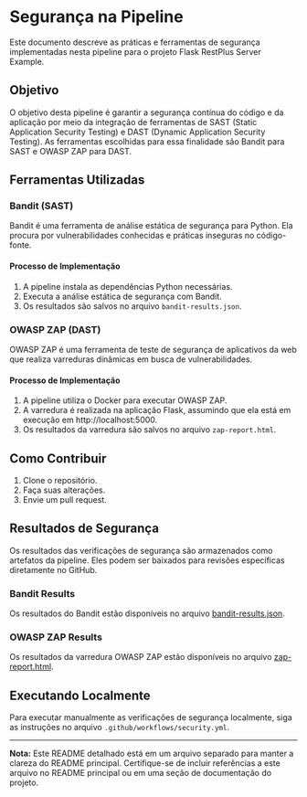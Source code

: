 # Segurança na Pipeline

Este documento descreve as práticas e ferramentas de segurança implementadas nesta pipeline para o projeto Flask RestPlus Server Example.

## Objetivo

O objetivo desta pipeline é garantir a segurança contínua do código e da aplicação por meio da integração de ferramentas de SAST (Static Application Security Testing) e DAST (Dynamic Application Security Testing). As ferramentas escolhidas para essa finalidade são Bandit para SAST e OWASP ZAP para DAST.

## Ferramentas Utilizadas

### Bandit (SAST)

Bandit é uma ferramenta de análise estática de segurança para Python. Ela procura por vulnerabilidades conhecidas e práticas inseguras no código-fonte.

#### Processo de Implementação

1. A pipeline instala as dependências Python necessárias.
2. Executa a análise estática de segurança com Bandit.
3. Os resultados são salvos no arquivo `bandit-results.json`.

### OWASP ZAP (DAST)

OWASP ZAP é uma ferramenta de teste de segurança de aplicativos da web que realiza varreduras dinâmicas em busca de vulnerabilidades.

#### Processo de Implementação

1. A pipeline utiliza o Docker para executar OWASP ZAP.
2. A varredura é realizada na aplicação Flask, assumindo que ela está em execução em http://localhost:5000.
3. Os resultados da varredura são salvos no arquivo `zap-report.html`.

## Como Contribuir

1. Clone o repositório.
2. Faça suas alterações.
3. Envie um pull request.

## Resultados de Segurança

Os resultados das verificações de segurança são armazenados como artefatos da pipeline. Eles podem ser baixados para revisões específicas diretamente no GitHub.

### Bandit Results

Os resultados do Bandit estão disponíveis no arquivo [bandit-results.json](security-results/bandit-results.json).

### OWASP ZAP Results

Os resultados da varredura OWASP ZAP estão disponíveis no arquivo [zap-report.html](security-results/zap-report.html).

## Executando Localmente

Para executar manualmente as verificações de segurança localmente, siga as instruções no arquivo `.github/workflows/security.yml`.

---

**Nota:** Este README detalhado está em um arquivo separado para manter a clareza do README principal. Certifique-se de incluir referências a este arquivo no README principal ou em uma seção de documentação do projeto.
